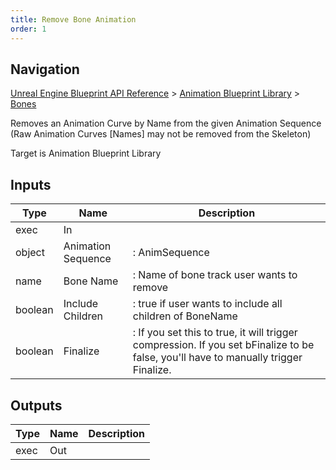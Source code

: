 ```yaml
---
title: Remove Bone Animation
order: 1
---
```

## Navigation

[Unreal Engine Blueprint API Reference](https://dev.epicgames.com/documentation/en-us/unreal-engine/BlueprintAPI) > [Animation Blueprint Library](https://dev.epicgames.com/documentation/en-us/unreal-engine/BlueprintAPI/AnimationBlueprintLibrary) > [Bones](https://dev.epicgames.com/documentation/en-us/unreal-engine/BlueprintAPI/AnimationBlueprintLibrary/Bones)

Removes an Animation Curve by Name from the given Animation Sequence (Raw Animation Curves \[Names\] may not be removed from the Skeleton)

Target is Animation Blueprint Library

## Inputs

| Type | Name | Description |
| --- | --- | --- |
| exec | In |  |
| object | Animation Sequence | : AnimSequence |
| name | Bone Name | : Name of bone track user wants to remove |
| boolean | Include Children | : true if user wants to include all children of BoneName |
| boolean | Finalize | : If you set this to true, it will trigger compression. If you set bFinalize to be false, you'll have to manually trigger Finalize. |

## Outputs

| Type | Name | Description |
| --- | --- | --- |
| exec | Out |  |
